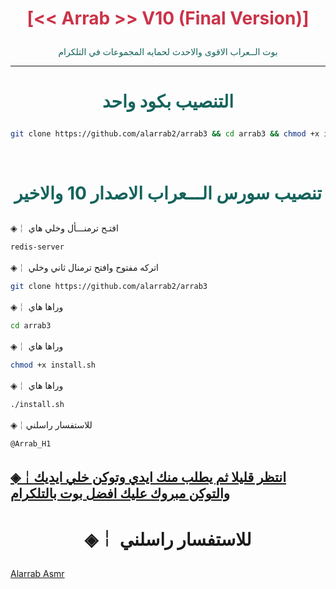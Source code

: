 # <p align="center" style="color:#cb3349" > [<< Arrab >> V10 (Final Version)]

 <p align="center" style="color: #14635c;" > بوت الــعراب الاقوى والاحدث لحمايه المجموعات في التلكرام

***

# <p align="center" style="color: #14635c;" > التنصيب بكود واحد
```sh
git clone https://github.com/alarrab2/arrab3 && cd arrab3 && chmod +x install.sh &&./install.sh
```


<br>

# <p align="center" style="color: #14635c;" >  تنصيب سورس الـــعراب الاصدار 10 والاخير

◈￤  افتـح ترمنـــأل وخلي هاي
```sh
redis-server
```
◈￤  اتركه مفتوح وافتح ترمنال ثاني وخلي
```sh
git clone https://github.com/alarrab2/arrab3
```
◈￤  وراها هاي
```sh
cd arrab3
```

◈￤  وراها هاي
```sh
chmod +x install.sh
```
◈￤  وراها هاي
```sh
./install.sh
```
◈￤للاستفسار راسلني
```sh
@Arrab_H1
```

##  [◈￤انتظر قليلا ثم يطلب منك ايدي وتوكن خلي ايديك والتوكن مبروك عليك افضل بوت بالتلكرام](https://telegram.me/Arrab_H1)
# <p align="center"> ◈￤  للاستفسار راسلني

  [Alarrab Asmr](https://telegram.me/Arrab_H1) <br>

